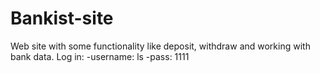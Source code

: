# Bankist-site
Web site with some functionality like deposit, withdraw and working with bank data.
Log in:
-username: ls
-pass: 1111
